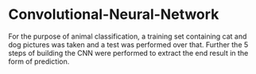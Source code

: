 # Convolutional-Neural-Network
For the purpose of animal classification, a training set containing cat and dog pictures was taken and a test was performed over that. Further the 5 steps of building the CNN were performed to extract the end result in the form of prediction. 
